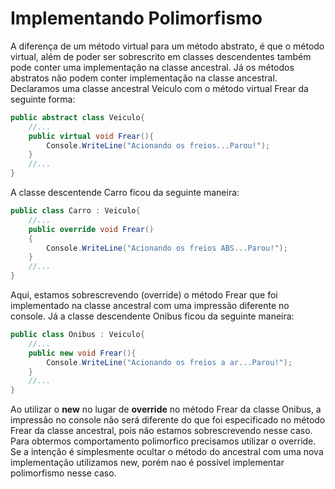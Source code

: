 # Implementando Polimorfismo

A diferença de um método virtual para um método abstrato, é que o método virtual, além de poder ser sobrescrito em classes descendentes também pode conter uma implementação na classe ancestral. Já os métodos abstratos não podem conter implementação na classe ancestral. Declaramos uma classe ancestral Veiculo com o método virtual Frear da seguinte forma:

```cs
public abstract class Veiculo{
    //...
    public virtual void Frear(){
        Console.WriteLine("Acionando os freios...Parou!");
    }
    //...
}
```

A classe descentende Carro ficou da seguinte maneira:

```cs
public class Carro : Veiculo{
    //...
    public override void Frear()
    {
        Console.WriteLine("Acionando os freios ABS...Parou!");
    }
    //...
}
```

Aqui, estamos sobrescrevendo (override) o método Frear que foi implementado na classe ancestral com uma impressão diferente no console. Já a classe descendente Onibus ficou da seguinte maneira:

```cs
public class Onibus : Veiculo{
    //...
    public new void Frear(){
        Console.WriteLine("Acionando os freios a ar...Parou!");
    }
    //...
}
```

Ao utilizar o **new** no lugar de **override** no método Frear da classe Onibus, a impressão no console não será diferente do que foi especificado no método Frear da classe ancestral, pois não estamos sobrescrevendo nesse caso.  Para obtermos comportamento polimorfico precisamos utilizar o override. Se a intenção é simplesmente ocultar o método do ancestral com uma nova implementação utilizamos new, porém nao é possível implementar polimorfismo nesse caso.

